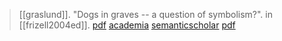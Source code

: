 > [[graslund]]. "Dogs in graves -- a question of symbolism?". in [[frizell2004ed]]. [pdf](http://www.isvroma.it/public/pecus/graslund.pdf) [academia](https://www.academia.edu/5214838/Dogs-in-graves-a-question-of-symbolism) [semanticscholar](https://www.semanticscholar.org/paper/Dogs-in-graves-a-question-of-symbolism-Gr%C3%A4slund/7be6c760e991c276e9aa3790ecb3c1f92915fe98) [pdf](a-graslund2002.pdf)